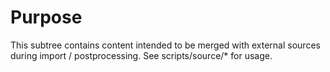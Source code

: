 # Purpose

This subtree contains content intended to be merged with external sources during import / postprocessing. See scripts/source/* for usage.

